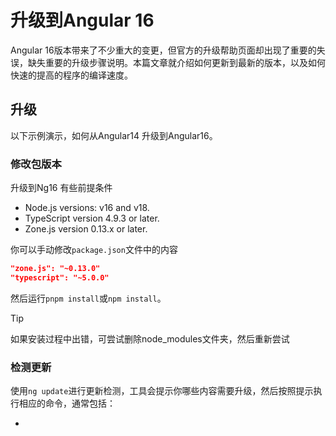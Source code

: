 # 升级到Angular 16

Angular 16版本带来了不少重大的变更，但官方的升级帮助页面却出现了重要的失误，缺失重要的升级步骤说明。本篇文章就介绍如何更新到最新的版本，以及如何快速的提高的程序的编译速度。

## 升级

以下示例演示，如何从Angular14 升级到Angular16。

### 修改包版本

升级到Ng16 有些前提条件

- Node.js versions: v16 and v18.
- TypeScript version 4.9.3 or later.
- Zone.js version 0.13.x or later.

你可以手动修改`package.json`文件中的内容

```json
"zone.js": "~0.13.0"
"typescript": "~5.0.0"

```

然后运行`pnpm install`或`npm install`。

> [!TIP]
> 如果安装过程中出错，可尝试删除node_modules文件夹，然后重新尝试

### 检测更新

使用`ng update`进行更新检测，工具会提示你哪些内容需要升级，然后按照提示执行相应的命令，通常包括：

-
